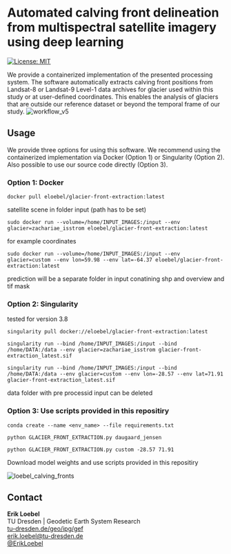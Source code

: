 # Automated calving front delineation from multispectral satellite imagery using deep learning

[![License: MIT](https://img.shields.io/badge/License-MIT-yellow.svg)](https://opensource.org/licenses/MIT)

We provide a containerized implementation of the presented processing system. The software automatically extracts calving front positions from Landsat-8 or Landsat-9 Level-1 data archives for glacier used within this study or at user-defined coordinates. This enables the analysis of glaciers that are outside our reference dataset or beyond the temporal frame of our study.
![workflow_v5](https://user-images.githubusercontent.com/68990782/225638941-61c5c4ca-3319-4894-92aa-f81d853dbf15.png)


## Usage
We provide three options for using this software. We recommend using the containerized implementation via Docker (Option 1) or Singularity (Option 2). Also possible to use our source code directly (Option 3).
### Option 1: Docker
```
docker pull eloebel/glacier-front-extraction:latest
```

satellite scene in folder input (path has to be set)

```
sudo docker run --volume=/home/INPUT_IMAGES:/input --env glacier=zachariae_isstrom eloebel/glacier-front-extraction:latest
```

for example coordinates

```
sudo docker run --volume=/home/INPUT_IMAGES:/input --env glacier=custom --env lon=59.98 --env lat=-64.37 eloebel/glacier-front-extraction:latest
```

prediction will be a separate folder in input conatining shp and overview and tif mask
### Option 2: Singularity
tested for version 3.8
```
singularity pull docker://eloebel/glacier-front-extraction:latest
```
```
singularity run --bind /home/INPUT_IMAGES:/input --bind /home/DATA:/data --env glacier=zachariae_isstrom glacier-front-extraction_latest.sif
```
```
singularity run --bind /home/INPUT_IMAGES:/input --bind /home/DATA:/data --env glacier=custom --env lon=-28.57 --env lat=71.91 glacier-front-extraction_latest.sif
```
data folder with pre processid input can be deleted
### Option 3: Use scripts provided in this repositiry
```
conda create --name <env_name> --file requirements.txt
```
```
python GLACIER_FRONT_EXTRACTION.py daugaard_jensen
```

```
python GLACIER_FRONT_EXTRACTION.py custom -28.57 71.91
```

Download model weights and use scripts provided in this repositiry


![loebel_calving_fronts](https://user-images.githubusercontent.com/68990782/225654755-5d85399f-11a8-40a3-b217-dfc1cc002a63.gif)


## Contact
**Erik Loebel**  
TU Dresden | Geodetic Earth System Research   
[tu-dresden.de/geo/ipg/gef](https://tu-dresden.de/bu/umwelt/geo/ipg/gef)  
[erik.loebel@tu-dresden.de](mailto:erik.Loebel@tu-dresden.de)  
[@ErikLoebel](https://twitter.com/erikloebel)  
